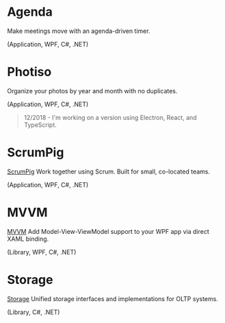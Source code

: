 
# Agenda
<a href="https://github.com/BellaCode/Agenda"><span class="fa fa-github"></span></a>
Make meetings move with an agenda-driven timer.

(Application, WPF, C#, .NET)

# Photiso
<a href="https://github.com/BellaCode/Photiso"><span class="fa fa-github"></span></a>
Organize your photos by year and month with no duplicates.

(Application, WPF, C#, .NET)

> 12/2018 - I'm working on a version using Electron, React, and TypeScript.

# ScrumPig
[ScrumPig](downloads/ScrumPig3.zip)
Work together using Scrum. Built for small, co-located teams.

(Application, WPF, C#, .NET)

# MVVM
[MVVM](https://github.com/BellaCode/MVVM)
Add Model-View-ViewModel support to your WPF app via direct XAML binding.

(Library, WPF, C#, .NET)

# Storage
[Storage](https://github.com/BellaCode/Storage)
Unified storage interfaces and implementations for OLTP systems.

(Library, C#, .NET)
